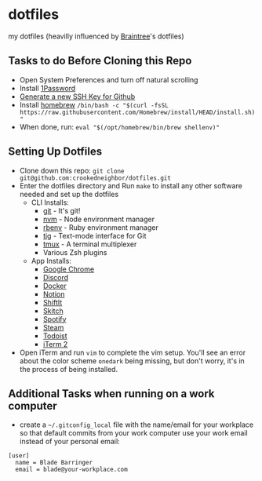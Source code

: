 dotfiles
========

my dotfiles (heavilly influenced by [Braintree](https://www.braintreepayments.com/)'s dotfiles)

## Tasks to do Before Cloning this Repo

* Open System Preferences and turn off natural scrolling
* Install [1Password](https://1password.com/downloads/mac/)
* [Generate a new SSH Key for Github](https://docs.github.com/en/authentication/connecting-to-github-with-ssh/generating-a-new-ssh-key-and-adding-it-to-the-ssh-agent)
* Install [homebrew](https://brew.sh) `/bin/bash -c "$(curl -fsSL https://raw.githubusercontent.com/Homebrew/install/HEAD/install.sh)"`
* When done, run: `eval "$(/opt/homebrew/bin/brew shellenv)"`

## Setting Up Dotfiles

* Clone down this repo: `git clone git@github.com:crookedneighbor/dotfiles.git`
* Enter the dotfiles directory and Run `make` to install any other software needed and set up the dotfiles
  * CLI Installs:
    * [git](https://github.com/git/git) - It's git!
    * [nvm](https://github.com/nvm-sh/nvm) - Node environment manager
    * [rbenv](https://github.com/rbenv/rbenv) - Ruby environment manager
    * [tig](https://github.com/jonas/tig) - Text-mode interface for Git
    * [tmux](https://github.com/tmux/tmux) - A terminal multiplexer
    * Various Zsh plugins
  * App Installs:
    * [Google Chrome](https://www.google.com/chrome/)
    * [Discord](https://discord.com/)
    * [Docker](https://docker.com/)
    * [Notion](https://www.notion.so/)
    * [ShiftIt](https://github.com/fikovnik/ShiftIt/releases)
    * [Skitch](https://skitch.com/)
    * [Spotify](https://spotify.com/)
    * [Steam](https://store.steampowered.com)
    * [Todoist](https://todoist.com/)
    * [iTerm 2](https://iterm2.com/)
* Open iTerm and run `vim` to complete the vim setup. You'll see an error about the color scheme `onedark` being missing, but don't worry, it's in the process of being installed.

## Additional Tasks when running on a work computer

* create a `~/.gitconfig_local` file with the name/email for your workplace so that default commits from your work computer use your work email instead of your personal email:

```
[user]
  name = Blade Barringer
  email = blade@your-workplace.com
```
